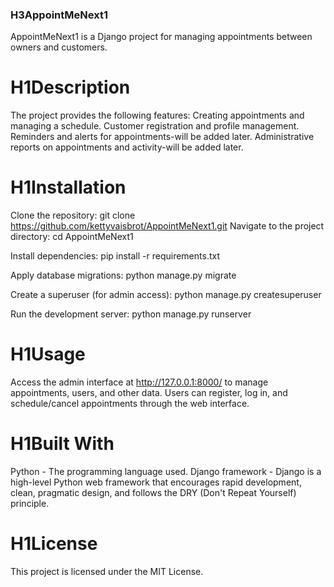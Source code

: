 
### H3**AppointMeNext1**

AppointMeNext1 is a Django project for managing appointments between owners and customers.

# H1Description
The project provides the following features:
Creating appointments and managing a schedule.
Customer registration and profile management.
Reminders and alerts for appointments-will be added later.
Administrative reports on appointments and activity-will be added later.

# H1Installation
Clone the repository:
git clone https://github.com/kettyvaisbrot/AppointMeNext1.git
Navigate to the project directory:
cd AppointMeNext1

Install dependencies:
pip install -r requirements.txt

Apply database migrations:
python manage.py migrate

Create a superuser (for admin access):
python manage.py createsuperuser

Run the development server:
python manage.py runserver


# H1Usage
Access the admin interface at http://127.0.0.1:8000/ to manage appointments, users, and other data.
Users can register, log in, and schedule/cancel appointments through the web interface.

# H1Built With
Python - The programming language used.
Django framework - Django is a high-level Python web framework that encourages rapid development, clean, pragmatic design, and follows the DRY (Don't Repeat Yourself) principle.

# H1License
This project is licensed under the MIT License.
